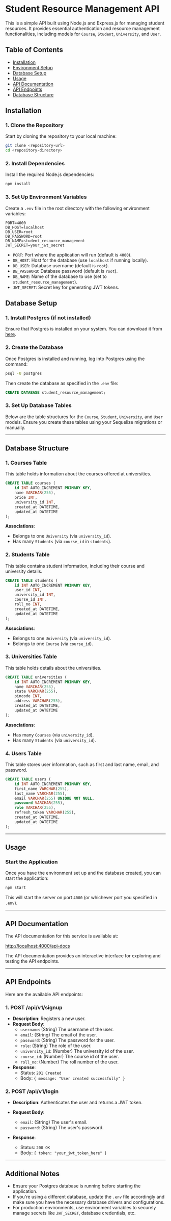 # Student Resource Management API

This is a simple API built using Node.js and Express.js for managing student resources. It provides essential authentication and resource management functionalities, including models for `Course`, `Student`, `University`, and `User`.

## Table of Contents
- [Installation](#installation)
- [Environment Setup](#environment-setup)
- [Database Setup](#database-setup)
- [Usage](#usage)
- [API Documentation](#api-documentation)
- [API Endpoints](#api-endpoints)
- [Database Structure](#database-structure)

## Installation

### 1. Clone the Repository
Start by cloning the repository to your local machine:
```bash
git clone <repository-url>
cd <repository-directory>
```

### 2. Install Dependencies
Install the required Node.js dependencies:
```bash
npm install
```

### 3. Set Up Environment Variables
Create a `.env` file in the root directory with the following environment variables:

```plaintext
PORT=4000
DB_HOST=localhost
DB_USER=root
DB_PASSWORD=root
DB_NAME=student_resource_management
JWT_SECRET=your_jwt_secret
```

- `PORT`: Port where the application will run (default is `4000`).
- `DB_HOST`: Host for the database (use `localhost` if running locally).
- `DB_USER`: Database username (default is `root`).
- `DB_PASSWORD`: Database password (default is `root`).
- `DB_NAME`: Name of the database to use (set to `student_resource_management`).
- `JWT_SECRET`: Secret key for generating JWT tokens.

## Database Setup

### 1. Install Postgres (if not installed)
Ensure that Postgres is installed on your system. You can download it from [here](https://www.postgresql.org/download/).

### 2. Create the Database
Once Postgres is installed and running, log into Postgres using the command:

```bash
psql -U postgres
```

Then create the database as specified in the `.env` file:

```sql
CREATE DATABASE student_resource_management;
```

### 3. Set Up Database Tables
Below are the table structures for the `Course`, `Student`, `University`, and `User` models. Ensure you create these tables using your Sequelize migrations or manually.

---

## Database Structure

### 1. **Courses Table**
This table holds information about the courses offered at universities.

```sql
CREATE TABLE courses (
    id INT AUTO_INCREMENT PRIMARY KEY,
    name VARCHAR(255),
    price INT,
    university_id INT,
    created_at DATETIME,
    updated_at DATETIME
);
```

**Associations**: 
- Belongs to one `University` (via `university_id`).
- Has many `Students` (via `course_id` in `students`).

### 2. **Students Table**
This table contains student information, including their course and university details.

```sql
CREATE TABLE students (
    id INT AUTO_INCREMENT PRIMARY KEY,
    user_id INT,
    university_id INT,
    course_id INT,
    roll_no INT,
    created_at DATETIME,
    updated_at DATETIME
);
```

**Associations**: 
- Belongs to one `University` (via `university_id`).
- Belongs to one `Course` (via `course_id`).

### 3. **Universities Table**
This table holds details about the universities.

```sql
CREATE TABLE universities (
    id INT AUTO_INCREMENT PRIMARY KEY,
    name VARCHAR(255),
    state VARCHAR(255),
    pincode INT,
    address VARCHAR(255),
    created_at DATETIME,
    updated_at DATETIME
);
```

**Associations**:
- Has many `Courses` (via `university_id`).
- Has many `Students` (via `university_id`).

### 4. **Users Table**
This table stores user information, such as first and last name, email, and password.

```sql
CREATE TABLE users (
    id INT AUTO_INCREMENT PRIMARY KEY,
    first_name VARCHAR(255),
    last_name VARCHAR(255),
    email VARCHAR(255) UNIQUE NOT NULL,
    password VARCHAR(255),
    role VARCHAR(255),
    refresh_token VARCHAR(255),
    created_at DATETIME,
    updated_at DATETIME
);
```

---

## Usage

### Start the Application
Once you have the environment set up and the database created, you can start the application:

```bash
npm start
```

This will start the server on port `4000` (or whichever port you specified in `.env`).

---

## API Documentation

The API documentation for this service is available at:

[http://localhost:4000/api-docs](http://localhost:4000/api-docs)

The API documentation provides an interactive interface for exploring and testing the API endpoints.

---

## API Endpoints

Here are the available API endpoints:

### 1. POST /api/v1/signup
- **Description**: Registers a new user.
- **Request Body**:
  - `username`: (String) The username of the user.
  - `email`: (String) The email of the user.
  - `password`: (String) The password for the user.
  - `role`: (String) The role of the user.
  - `university_id`: (Number) The university id of the user.
  - `course_id`: (Number) The course id of the user.
  - `roll_no`: (Number) The roll number of the user.
- **Response**:
  - Status: `201 Created`
  - Body: `{ message: "User created successfully" }`

### 2. POST /api/v1/login
- **Description**: Authenticates the user and returns a JWT token.
- **Request Body**:
  - `email`: (String) The user's email.
  - `password`: (String) The user's password.
  
- **Response**:
  - Status: `200 OK`
  - Body: `{ token: "your_jwt_token_here" }`

---

## Additional Notes

- Ensure your Postgres database is running before starting the application.
- If you're using a different database, update the `.env` file accordingly and make sure you have the necessary database drivers and configurations.
- For production environments, use environment variables to securely manage secrets like `JWT_SECRET`, database credentials, etc.
